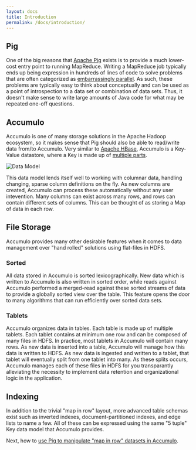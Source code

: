 ```yaml
---
layout: docs
title: Introduction
permalink: /docs/introduction/
---
```

## Pig 

One of the big reasons that [Apache Pig](http://pig.apache.org) exists is to provide a much lower-cost entry point to
running MapReduce. Writing a MapReduce job typically ends up being expression in hundreds of lines of code to solve
problems that are often categorized as [embarrassingly parallel](http://en.wikipedia.org/wiki/Embarrassingly_parallel).
As such, these problems are typically easy to think about conceptually and can be used as a point of introspection to a
data set or combination of data sets. Thus, it doesn't make sense to write large amounts of Java code for what may be
repeated one-off questions.

## Accumulo

Accumulo is one of many storage solutions in the Apache Hadoop ecosystem, so it makes sense that Pig should also be able
to read/write data from/to Accumulo. Very similar to [Apache HBase](http://hbase.apache.org), Accumulo is a Key-Value datastore,
where a Key is made up of [multiple parts](http://accumulo.apache.org/1.5/accumulo_user_manual.html#_data_model). 

![Data Model](/images/accumulo-data-model.png)

This data model lends itself well to working with columnar data, handling changing, sparse column definitions on the fly. As
new columns are created, Accumulo can process these automatically without any user intevention. Many columns can exist
across many rows, and rows can contain different sets of columns. This can be thought of as storing a Map of data in
each row.

## File Storage

Accumulo provides many other desirable features when it comes to data management over "hand rolled" solutions using
flat-files in HDFS.

### Sorted

All data stored in Accumulo is sorted lexicographically. New data which is written to Accumulo is also written in sorted
order, while reads against Accumulo performed a merged-read against these sorted streams of data to provide a globally
sorted view over the table. This feature opens the door to many algorithms that can run efficiently over sorted data
sets.

### Tablets

Accumulo organizes data in tables. Each table is made up of multiple tablets. Each tablet contains at minimum one row
and can be composed of many files in HDFS. In practice, most tablets in Accumulo will contain many rows. As new data is
inserted into a table, Accumulo will manage how this data is written to HDFS. As new data is ingested and written to a
tablet, that tablet will eventually split from one tablet into many. As these splits occurs, Accumulo manages each of
these files in HDFS for you transparantly alleviating the necessity to implement data retention and organizational logic
in the application.

## Indexing

In addition to the trivial "map in row" layout, more advanced table schemas exist such as inverted indexes,
document-partitioned indexes, and edge lists to name a few. All of these can be expressed using the same "5 tuple" Key
data model that Accumulo provides.

Next, how to [use Pig to manipulate "map in row" datasets in Accumulo](/docs/map-storage).

